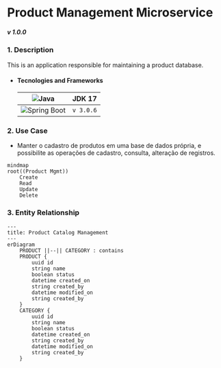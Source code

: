 # Product Management Microservice
##### _v 1.0.0_
<i style="font-size:14px">  </i>


### **1. Description**

This is an application responsible for maintaining a product database. 

- #### Tecnologies and Frameworks
    |![Java](https://img.shields.io/badge/Java-ED8B00?style=for-the-badge&logo=java$logoColor=white) | JDK 17|
    |---|---|
    |![Spring Boot](https://img.shields.io/badge/Spring_Boot-F2F4F9?style=for-the-badge&logo=spring-boot) | `v 3.0.6` |


### **2. Use Case**
- Manter o cadastro de produtos em uma base de dados própria, e possibilite as operações de cadastro, consulta, alteração de registros. 

```mermaid
mindmap
root((Product Mgmt))
    Create
    Read
    Update
    Delete
```


### **3. Entity Relationship**
```mermaid
---
title: Product Catalog Management
---
erDiagram
    PRODUCT ||--|| CATEGORY : contains
    PRODUCT {
        uuid id
        string name
        boolean status
        datetime created_on
        string created_by
        datetime modified_on
        string created_by
    }
    CATEGORY {
        uuid id
        string name
        boolean status
        datetime created_on
        string created_by
        datetime modified_on
        string created_by
    }